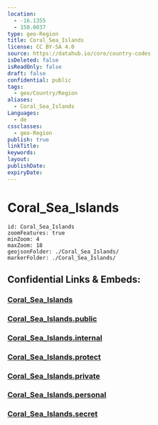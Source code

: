 ```yaml
---
location:
  - -16.1355
  - 150.0037
type: geo-Region
title: Coral_Sea_Islands
license: CC BY-SA 4.0
source: https://datahub.io/core/country-codes
isDeleted: false
isReadOnly: false
draft: false
confidential: public
tags:
  - geo/Country/Region
aliases:
  - Coral_Sea_Islands
Languages:
  - de
cssclasses:
  - geo-Region
publish: true
linkTitle:
keywords:
layout:
publishDate:
expiryDate:
---
```


# Coral_Sea_Islands

```leaflet
id: Coral_Sea_Islands
zoomFeatures: true 
minZoom: 4 
maxZoom: 18
geojsonFolder: ./Coral_Sea_Islands/
markerFolder: ./Coral_Sea_Islands/
```


## Confidential Links & Embeds: 

### [Coral_Sea_Islands](/_Standards/Earth/Continent/Australasia/Australia/Counties/Coral_Sea_Islands.md) 

### [Coral_Sea_Islands.public](/_public/Earth/Continent/Australasia/Australia/Counties/Coral_Sea_Islands.public.md) 

### [Coral_Sea_Islands.internal](/_internal/Earth/Continent/Australasia/Australia/Counties/Coral_Sea_Islands.internal.md) 

### [Coral_Sea_Islands.protect](/_protect/Earth/Continent/Australasia/Australia/Counties/Coral_Sea_Islands.protect.md) 

### [Coral_Sea_Islands.private](/_private/Earth/Continent/Australasia/Australia/Counties/Coral_Sea_Islands.private.md) 

### [Coral_Sea_Islands.personal](/_personal/Earth/Continent/Australasia/Australia/Counties/Coral_Sea_Islands.personal.md) 

### [Coral_Sea_Islands.secret](/_secret/Earth/Continent/Australasia/Australia/Counties/Coral_Sea_Islands.secret.md)

